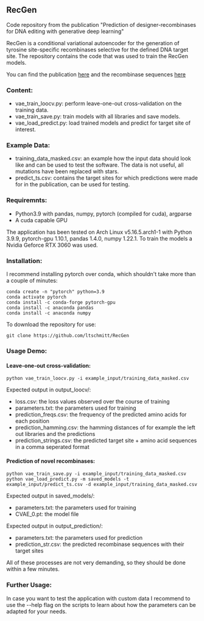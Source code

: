 ## RecGen
Code repository from the publication "Prediction of designer-recombinases for DNA editing with generative deep learning"

RecGen is a conditional variational autoencoder for the generation of tyrosine site-specific recombinases selective for the defined DNA target site. The repository contains the code that was used to train the RecGen models.

You can find the publication [here](https://www.nature.com/articles/s41467-022-35614-6) and the recombinase sequences [here](https://www.ebi.ac.uk/ena/browser/view/PRJEB57361)

### Content:
- vae_train_loocv.py: perform leave-one-out cross-validation on the training data.
- vae_train_save.py: train models with all libraries and save models.
- vae_load_predict.py: load trained models and predict for target site of interest.

### Example Data:
- training_data_masked.csv: an example how the input data should look like and can be used to test the software. The data is not useful, all mutations have been replaced with stars.
- predict_ts.csv: contains the target sites for which predictions were made for in the publication, can be used for testing.

### Requiremnts:
- Python3.9 with pandas, numpy, pytorch (compiled for cuda), argparse
- A cuda capable GPU

The application has been tested on Arch Linux v5.16.5.arch1-1 with Python 3.9.9, pytorch-gpu 1.10.1, pandas 1.4.0, numpy 1.22.1.
To train the models a Nvidia Geforce RTX 3060 was used.

### Installation:
I recommend installing pytorch over conda, which shouldn't take more than a couple of minutes:
```
conda create -n "pytorch" python=3.9
conda activate pytorch
conda install -c conda-forge pytorch-gpu
conda install -c anaconda pandas
conda install -c anaconda numpy
```
To download the repository for use:
```
git clone https://github.com/ltschmitt/RecGen
```

### Usage Demo:
#### Leave-one-out cross-validation:
```
python vae_train_loocv.py -i example_input/training_data_masked.csv
```
Expected output in output_loocv/: 
- loss.csv: the loss values observed over the course of training
- parameters.txt: the parameters used for training
- prediction_freqs.csv: the frequency of the predicted amino acids for each position
- prediction_hamming.csv: the hamming distances of for example the left out libraries and the predictions
- prediction_strings.csv: the predicted target site + amino acid sequences in a comma seperated format

#### Prediction of novel recombinases:
```
python vae_train_save.py -i example_input/training_data_masked.csv
python vae_load_predict.py -m saved_models -t example_input/predict_ts.csv -d example_input/training_data_masked.csv 
``` 
Expected output in saved_models/: 
- parameters.txt: the parameters used for training
- CVAE_0.pt: the model file

Expected output in output_prediction/:
- parameters.txt: the parameters used for prediction
- prediction_str.csv: the predicted recombinase sequences with their target sites

All of these processes are not very demanding, so they should be done within a few minutes.

### Further Usage:
In case you want to test the application with custom data I recommend to use the --help flag on the scripts to learn about how the parameters can be adapted for your needs.
